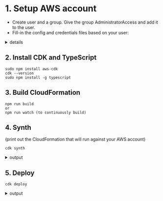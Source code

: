 # 1. Setup AWS account
* Create user and a group. Give the group AdministratorAccess and add it to the user.
* Fill-in the config and credentials files based on your user:

<details><summary>details</summary>

```
cat ~/.aws/config
[default]
region = us-east-1

cat ~/.aws/credentials
[default]
aws_access_key_id = xxxxxxxxxxxxxxxxxxxx
aws_secret_access_key = xxxxxxxxxxxxxxxxxxxxxxxxxxxxxxxxxxxxxxxx
```

</details>

## 2. Install CDK and TypeScript
```
sudo npm install aws-cdk
cdk --version
sudo npm install -g typescript
```

## 3. Build CloudFormation
```
npm run build
or
npm run watch (to continuously build)
```

## 4. Synth 
(print out the CloudFormation that will run against your AWS account)
```
cdk synth
```

<details><summary>output</summary>

```
Resources:
  MyFirstBucketB8884501:
    Type: AWS::S3::Bucket
    Properties:
      VersioningConfiguration:
        Status: Enabled
  CDKMetadata:
    Type: AWS::CDK::Metadata
    Properties:
      Modules: "@aws-cdk/aws-codepipeline-api=0.15.2,@aws-cdk/aws-events=0.15.2,@aws-c\
        dk/aws-iam=0.15.2,@aws-cdk/aws-kms=0.15.2,@aws-cdk/aws-s3=0.15.2,@aws-c\
        dk/aws-s3-notifications=0.15.2,@aws-cdk/cdk=0.15.2,@aws-cdk/cx-api=0.15\
        .2,cdk=1.0.0"
```

</details>

## 5. Deploy
```
cdk deploy
```

<details><summary>output</summary>

```
hello-cdk: deploying...
hello-cdk: creating CloudFormation changeset...
 0/3 | 08:49:35 | CREATE_IN_PROGRESS   | AWS::S3::Bucket    | MyFirstBucket (MyFirstBucketB8884501)
 0/3 | 08:49:36 | CREATE_IN_PROGRESS   | AWS::CDK::Metadata | CDKMetadata
 0/3 | 08:49:36 | CREATE_IN_PROGRESS   | AWS::S3::Bucket    | MyFirstBucket (MyFirstBucketB8884501) Resource creation Initiated
 0/3 | 08:49:38 | CREATE_IN_PROGRESS   | AWS::CDK::Metadata | CDKMetadata Resource creation Initiated
 1/3 | 08:49:39 | CREATE_COMPLETE      | AWS::CDK::Metadata | CDKMetadata
 2/3 | 08:49:56 | CREATE_COMPLETE      | AWS::S3::Bucket    | MyFirstBucket (MyFirstBucketB8884501)
 3/3 | 08:49:58 | CREATE_COMPLETE      | AWS::CloudFormation::Stack | hello-cdk

 ✅   hello-cdk

Stack ARN:
arn:aws:cloudformation:us-east-1:435759087415:stack/hello-cdk/6ad1b140-e43f-11e8-8d3a-50d5ca6e6082
```

</details>
